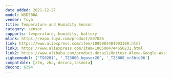 ```yaml
---
date_added: 2021-12-27
model: WSD500A
vendor: Tuya
title: Temperature and Humidity Sensor
category: sensor
supports: temperature, humidity, battery
mlink: https://expo.tuya.com/product/897026
link: https://www.aliexpress.com/item/1005003401903108.html
link3: https://www.aliexpress.com/item/1005004744650232.html
link2: https://www.alibaba.com/product-detail/Hottest-Alexa-Google-Assistance-Tuya-Smart_1600337903715.html
zigbeemodel: ['TS0201', '_TZ3000_bguser20', '_TZ3000_xr3htd96']
compatible: [z2m, zha, deconz,tasmota]
deconz: 6394
---
```

